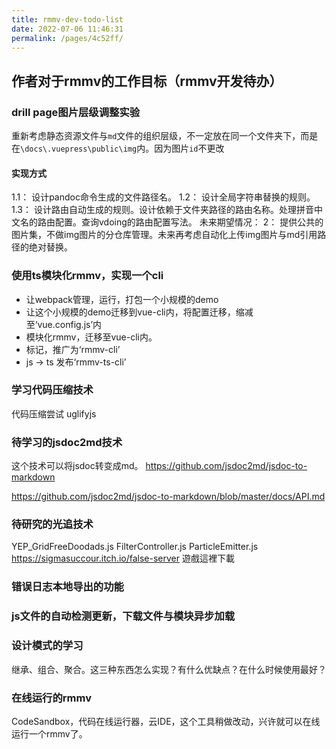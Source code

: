 ```yaml
---
title: rmmv-dev-todo-list
date: 2022-07-06 11:46:31
permalink: /pages/4c52ff/
---
```


## 作者对于rmmv的工作目标（rmmv开发待办）

### drill page图片层级调整实验
重新考虑静态资源文件与`md`文件的组织层级，不一定放在同一个文件夹下，而是在`\docs\.vuepress\public\img`内。因为图片`id`不更改

#### 实现方式
1.1： 设计pandoc命令生成的文件路径名。
1.2： 设计全局字符串替换的规则。
1.3： 设计路由自动生成的规则。设计依赖于文件夹路径的路由名称。处理拼音中文名的路由配置。查询vdoing的路由配置写法。
未来期望情况：
2： 提供公共的图片集，不做img图片的分仓库管理。未来再考虑自动化上传img图片与md引用路径的绝对替换。







### 使用ts模块化rmmv，实现一个cli
- 让webpack管理，运行，打包一个小规模的demo
- 让这个小规模的demo迁移到vue-cli内，将配置迁移，缩减至‘vue.config.js’内
- 模块化rmmv，迁移至vue-cli内。
- 标记，推广为‘rmmv-cli’
- js -> ts 发布‘rmmv-ts-cli’


### 学习代码压缩技术
代码压缩尝试
uglifyjs





### 待学习的jsdoc2md技术
这个技术可以将jsdoc转变成md。
https://github.com/jsdoc2md/jsdoc-to-markdown

https://github.com/jsdoc2md/jsdoc-to-markdown/blob/master/docs/API.md


### 待研究的光追技术
YEP_GridFreeDoodads.js
FilterController.js
ParticleEmitter.js
https://sigmasuccour.itch.io/false-server
遊戲這裡下載




### 错误日志本地导出的功能

### js文件的自动检测更新，下载文件与模块异步加载

### 设计模式的学习
继承、组合、聚合。这三种东西怎么实现？有什么优缺点？在什么时候使用最好？



### 在线运行的rmmv
CodeSandbox，代码在线运行器，云IDE，这个工具稍做改动，兴许就可以在线运行一个rmmv了。







